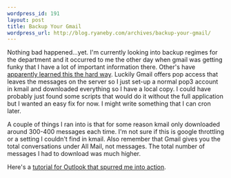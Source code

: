 ```yaml
--- 
wordpress_id: 191
layout: post
title: Backup Your Gmail
wordpress_url: http://blog.ryaneby.com/archives/backup-your-gmail/
---
```

Nothing bad happened...yet. I'm currently looking into backup regimes for the department and it occurred to me the other day when gmail was getting funky that I have a lot of important information there. Other's have <a href="http://betapundit.blogspot.com/2006/03/reminder-for-gmail-users.html">apparently learned this the hard way</a>. Luckily Gmail offers pop access that leaves the messages on the server so I just set-up a normal pop3 account in kmail and downloaded everything so I have a local copy. I could have probably just found some scripts that would do it without the full application but I wanted an easy fix for now. I might write something that I can cron later.

A couple of things I ran into is that for some reason kmail only downloaded around 300-400 messages each time. I'm not sure if this is google throttling or a setting I couldn't find in kmail. Also remember that Gmail gives you the total conversations under All Mail, not messages. The total number of messages I had to download was much higher.

Here's a <a href="http://betapundit.blogspot.com/2006/03/how-to-use-outlook-to-backup-your.html">tutorial for Outlook that spurred me into action</a>.
